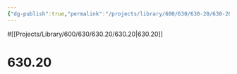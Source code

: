 ```yaml
---
{"dg-publish":true,"permalink":"/projects/library/600/630/630-20/630-20/","noteIcon":"0","created":"2024-01-24T15:24:09.132+09:00","updated":"2024-02-05T10:34:41.530+09:00"}
---
```


#[[Projects/Library/600/630/630.20/630.20\|630.20]]

# 630.20

